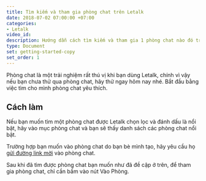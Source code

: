 ```yaml
---
title: Tìm kiếm và tham gia phòng chat trên Letalk
date: 2018-07-02 07:00:00 +07:00
categories:
- Letalk
video_id: 
description: Hướng dẫn cách tìm kiếm và tham gia 1 phòng chat nào đó trên Letalk
type: Document
set: getting-started-copy
set_order: 1
---
```


Phòng chat là một trải nghiệm rất thú vị khi bạn dùng Letalk, chính vì vậy nếu bạn chưa thử qua phòng chat, hãy thử ngay hôm nay nhé. Bắt đầu bằng việc tìm cho mình phòng chat yêu thích.

## Cách làm

Nếu bạn muốn tìm một phòng chat được Letalk chọn lọc và đánh dấu là nổi bật, hãy vào mục phòng chat và bạn sẽ thấy danh sách các phòng chat nổi bật. 

Trường hợp bạn muốn vào phòng chat do bạn bè mình tạo, hãy yêu cầu họ [gửi đường link mời](/letalk/m%E1%BB%9Di-b%E1%BA%A1n-b%C3%A8-tham-gia-ph%C3%B2ng-chat-tr%C3%AAn-letalk/) vào phòng chat.

Sau khi đã tìm được phòng chat bạn muốn như đã đề cập ở trên, để tham gia phòng chat, chỉ cần bấm vào nút Vào Phòng.

# #